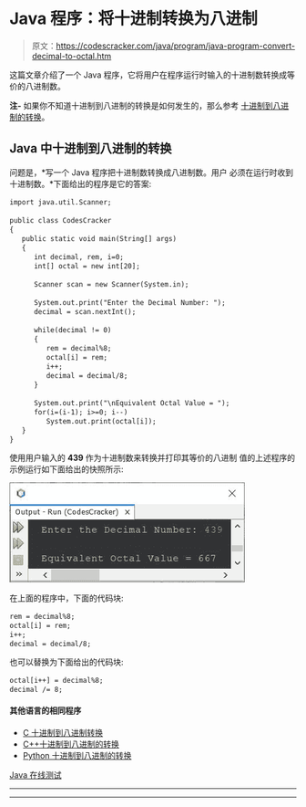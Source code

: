 # Java 程序：将十进制转换为八进制

> 原文：<https://codescracker.com/java/program/java-program-convert-decimal-to-octal.htm>

这篇文章介绍了一个 Java 程序，它将用户在程序运行时输入的十进制数转换成等价的八进制数。

**注-** 如果你不知道十进制到八进制的转换是如何发生的，那么参考 [十进制到八进制的转换](/computer-fundamental/decimal-to-octal.htm)。

## Java 中十进制到八进制的转换

问题是，*写一个 Java 程序把十进制数转换成八进制数。用户 必须在运行时收到十进制数。*下面给出的程序是它的答案:

```
import java.util.Scanner;

public class CodesCracker
{
   public static void main(String[] args)
   { 
      int decimal, rem, i=0;
      int[] octal = new int[20];

      Scanner scan = new Scanner(System.in);

      System.out.print("Enter the Decimal Number: ");
      decimal = scan.nextInt();

      while(decimal != 0)
      {
         rem = decimal%8;
         octal[i] = rem;
         i++;
         decimal = decimal/8;
      }

      System.out.print("\nEquivalent Octal Value = ");
      for(i=(i-1); i>=0; i--)
         System.out.print(octal[i]);
   }
}
```

使用用户输入的 **439** 作为十进制数来转换并打印其等价的八进制 值的上述程序的示例运行如下面给出的快照所示:

![java convert decimal to octal](img/2f454c648adaa09b5ec9d98d325ae8b8.png)

在上面的程序中，下面的代码块:

```
rem = decimal%8;
octal[i] = rem;
i++;
decimal = decimal/8;
```

也可以替换为下面给出的代码块:

```
octal[i++] = decimal%8;
decimal /= 8;
```

#### 其他语言的相同程序

*   [C 十进制到八进制转换](/c/program/c-program-convert-decimal-to-octal.htm)
*   [C++十进制到八进制的转换](/cpp/program/cpp-program-convert-decimal-to-octal.htm)
*   [Python 十进制到八进制的转换](/python/program/python-program-convert-decimal-to-octal.htm)

[Java 在线测试](/exam/showtest.php?subid=1)

* * *

* * *